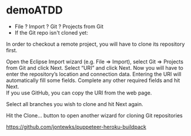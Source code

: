 # demoATDD

- File ? Import ? Git ? Projects from Git
- If the Git repo isn't cloned yet:

In order to checkout a remote project, you will have to clone its repository first.
	
Open the Eclipse Import wizard (e.g. File => Import), select Git => Projects from Git and click Next. Select “URI” and click Next.
Now you will have to enter the repository’s location and connection data. Entering the URI will automatically fill some fields. Complete any other required fields and hit Next.  
If you use GitHub, you can copy the URI from the web page. 

Select all branches you wish to clone and hit Next again.

Hit the Clone… button to open another wizard for cloning Git repositories


https://github.com/jontewks/puppeteer-heroku-buildpack
